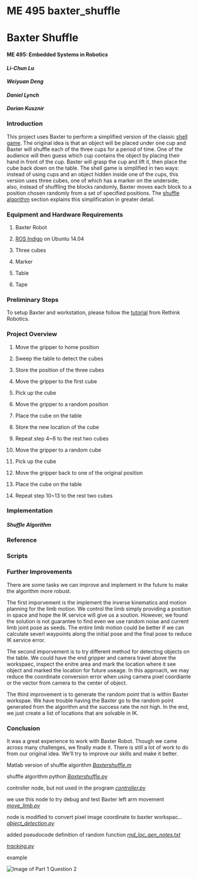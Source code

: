 # ME 495 baxter_shuffle


# Baxter Shuffle
#### ME 495: Embedded Systems in Robotics
#### _Li-Chun Lu_
#### _Weiyuan Deng_
#### _Daniel Lynch_
#### _Dorian Kusznir_


### Introduction

This project uses Baxter to perform a simplified version of the classic [shell game](https://en.wikipedia.org/wiki/Shell_game). The original idea is that an object will be placed under one cup and Baxter will shuffle each of the three cups for a period of time. One of the audience will then guess which cup contains the object by placing their hand in front of the cup. Baxter will grasp the cup and lift it, then place the cube back down on the table. The shell game is simplified in two ways: instead of using cups and an object hidden inside one of the cups, this version uses three cubes, one of which has a marker on the underside; also, instead of shuffling the blocks randomly, Baxter moves each block to a position chosen randomly from a set of specified positions. The [shuffle algorithm]() section explains this simplification in greater detail.

### Equipment and Hardware Requirements

1. Baxter Robot

2. [ROS Indigo](http://wiki.ros.org/ROS/Installation) on Ubuntu 14.04

3. Three cubes

4. Marker

5. Table

6. Tape

### Preliminary Steps

To setup Baxter and workstation, please follow the [tutorial](http://sdk.rethinkrobotics.com/wiki/Baxter_Setup) from Rethink Robotics.

### Project Overview

1. Move the gripper to home position

2. Sweep the table to detect the cubes

3. Store the position of the three cubes

4. Move the gripper to the first cube 

5. Pick up the cube

6. Move the gripper to a random position

7. Place the cube on the table

8. Store the new location of the cube

9. Repeat step 4~8 to the rest two cubes

10. Move the gripper to a random cube

11. Pick up the cube

12. Move the gripper back to one of the original position

13. Place the cube on the table

14. Repeat step 10~13 to the rest two cubes

### Implementation
##### Shuffle Algorithm

### Reference

### Scripts

### Further Improvements

There are some tasks we can improve and implement in the future to make the algorithm more robust. 

The first imporvement is the implement the inverse kinematics and motion planning for the limb motion. We control the limb simply providing a position in space and hope the IK service will give us a soution. However, we found the solution is not guarantee to find even we use random noise and current limb joint pose as seeds. The entire limb motion could be better if we can calculate severl waypoints along the initial pose and the final pose to reduce IK service error.

The second imporvement is to try different method for detecting objects on the table. We could have the end gripper and camera travel  above the workspaec, inspect the enitre area and mark the location where it see object and marked the location for future useage. In this approach, we may reduce the coordinate conversion error when using camera pixel coordiante or the vector from camera to the center of object. 

The third improvement is to generate the random point that is within Baxter workspae. We have trouble having the Baxter go to the random point generated from the algorithm and the success rate the not high. In the end, we just create a list of locations that are solvable in IK. 

### Conclusion

It was a great experience to work with Baxter Robot. Though we came across many challenges, we finally made it. There is still a lot of work to do from our original idea. We'll try to improve our skills and make it better.

Matlab version of shuffle algorithm [*Baxtershuffle.m*](https://github.com/dkusznir/baxter_shuffle/blob/master/src/Baxtershuffle.m)

shuffle algorithm python [*Baxtershuffle.py*](https://github.com/dkusznir/baxter_shuffle/blob/master/src/Baxtershuffle.py)

controller node, but not used in the program [*controller.py*](https://github.com/dkusznir/baxter_shuffle/blob/master/src/controller.py)

we use this node to try debug and test Baxter left arm movement [*move_limb.py*](https://github.com/dkusznir/baxter_shuffle/blob/master/src/move_limb.py)

node is modified to convert pixel image coordinate to baxter workspac… [*object_detection.py*](https://github.com/dkusznir/baxter_shuffle/blob/master/src/object_detection.py)

added pseudocode definition of random function [*rnd_loc_gen_notes.txt*](https://github.com/dkusznir/baxter_shuffle/blob/master/src/rnd_loc_gen_notes.txt)

[*tracking.py*](https://github.com/dkusznir/baxter_shuffle/blob/master/src/tracking.py)








example

![Image of Part 1 Question 2](https://github.com/ME495-EmbeddedSystems/homework-3-f2016-WeiyuanDeng/blob/starter/screenshots/q2.png)

